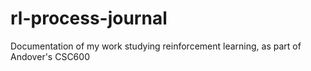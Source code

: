 # rl-process-journal
Documentation of my work studying reinforcement learning, as part of Andover's CSC600
